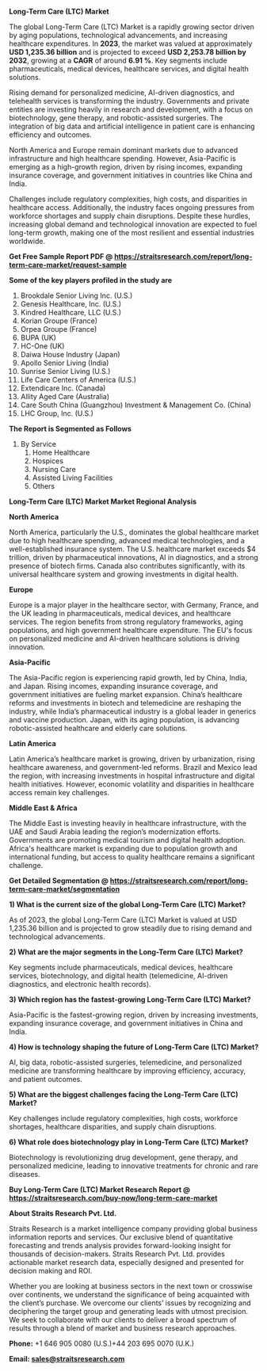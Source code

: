 <p><strong>Long-Term Care (LTC) Market</strong></p>
<p>The global Long-Term Care (LTC) Market is a rapidly growing sector driven by aging populations, technological advancements, and increasing healthcare expenditures. In <strong>2023</strong>, the market was valued at approximately <strong>USD 1,235.36 billion</strong> and is projected to exceed <strong>USD 2,253.78 billion</strong><strong> by 2032</strong>, growing at a <strong>CAGR</strong> of around <strong>6.91 %</strong>. Key segments include pharmaceuticals, medical devices, healthcare services, and digital health solutions.</p>
<p>Rising demand for personalized medicine, AI-driven diagnostics, and telehealth services is transforming the industry. Governments and private entities are investing heavily in research and development, with a focus on biotechnology, gene therapy, and robotic-assisted surgeries. The integration of big data and artificial intelligence in patient care is enhancing efficiency and outcomes.</p>
<p>North America and Europe remain dominant markets due to advanced infrastructure and high healthcare spending. However, Asia-Pacific is emerging as a high-growth region, driven by rising incomes, expanding insurance coverage, and government initiatives in countries like China and India.</p>
<p>Challenges include regulatory complexities, high costs, and disparities in healthcare access. Additionally, the industry faces ongoing pressures from workforce shortages and supply chain disruptions. Despite these hurdles, increasing global demand and technological innovation are expected to fuel long-term growth, making one of the most resilient and essential industries worldwide.</p>
<p><strong>Get Free Sample Report PDF @ <a href=https://straitsresearch.com/report/long-term-care-market/request-sample>https://straitsresearch.com/report/long-term-care-market/request-sample</a></strong></p>
<div><strong>Some of the key players profiled in the study are</strong></div>
<p><ol>
<li>Brookdale Senior Living Inc. (U.S.)</li>
<li>Genesis Healthcare, Inc. (U.S.)</li>
<li>Kindred Healthcare, LLC (U.S.)</li>
<li>Korian Groupe (France)</li>
<li>Orpea Groupe (France)</li>
<li>BUPA (UK)</li>
<li>HC-One (UK)</li>
<li>Daiwa House Industry (Japan)</li>
<li>Apollo Senior Living (India)</li>
<li>Sunrise Senior Living (U.S.)</li>
<li>Life Care Centers of America (U.S.)</li>
<li>Extendicare Inc. (Canada)</li>
<li>Allity Aged Care (Australia)</li>
<li>Care South China (Guangzhou) Investment &amp; Management Co. (China)</li>
<li>LHC Group, Inc. (U.S.)</li>
</ol></p>
<p><strong>The Report is Segmented as Follows</strong></p>
<p><ol>
<li>By Service
<ol>
<li>Home Healthcare</li>
<li>Hospices</li>
<li>Nursing Care</li>
<li>Assisted Living Facilities</li>
<li>Others</li>
</ol>
</li>
</ol></p>
<p><strong>Long-Term Care (LTC) Market Market Regional Analysis</strong></p>
<p><strong>North America</strong></p>
<p>North America, particularly the U.S., dominates the global healthcare market due to high healthcare spending, advanced medical technologies, and a well-established insurance system. The U.S. healthcare market exceeds $4 trillion, driven by pharmaceutical innovations, AI in diagnostics, and a strong presence of biotech firms. Canada also contributes significantly, with its universal healthcare system and growing investments in digital health.</p>
<p><strong>Europe</strong></p>
<p>Europe is a major player in the healthcare sector, with Germany, France, and the UK leading in pharmaceuticals, medical devices, and healthcare services. The region benefits from strong regulatory frameworks, aging populations, and high government healthcare expenditure. The EU's focus on personalized medicine and AI-driven healthcare solutions is driving innovation.</p>
<p><strong>Asia-Pacific</strong></p>
<p>The Asia-Pacific region is experiencing rapid growth, led by China, India, and Japan. Rising incomes, expanding insurance coverage, and government initiatives are fueling market expansion. China&rsquo;s healthcare reforms and investments in biotech and telemedicine are reshaping the industry, while India&rsquo;s pharmaceutical industry is a global leader in generics and vaccine production. Japan, with its aging population, is advancing robotic-assisted healthcare and elderly care solutions.</p>
<p><strong>Latin America</strong></p>
<p>Latin America&rsquo;s healthcare market is growing, driven by urbanization, rising healthcare awareness, and government-led reforms. Brazil and Mexico lead the region, with increasing investments in hospital infrastructure and digital health initiatives. However, economic volatility and disparities in healthcare access remain key challenges.</p>
<p><strong>Middle East &amp; Africa</strong></p>
<p>The Middle East is investing heavily in healthcare infrastructure, with the UAE and Saudi Arabia leading the region&rsquo;s modernization efforts. Governments are promoting medical tourism and digital health adoption. Africa's healthcare market is expanding due to population growth and international funding, but access to quality healthcare remains a significant challenge.</p>
<p><strong>Get Detailed Segmentation @ <a href=https://straitsresearch.com/report/long-term-care-market/segmentation>https://straitsresearch.com/report/long-term-care-market/segmentation</a></strong></p>
<p><strong>1) What is the current size of the global Long-Term Care (LTC) Market?</strong></p>
<p>As of 2023, the global Long-Term Care (LTC) Market is valued at USD 1,235.36 billion and is projected to grow steadily due to rising demand and technological advancements.</p>
<p><strong>2) What are the major segments in the Long-Term Care (LTC) Market?</strong></p>
<p>Key segments include pharmaceuticals, medical devices, healthcare services, biotechnology, and digital health (telemedicine, AI-driven diagnostics, and electronic health records).</p>
<p><strong>3) Which region has the fastest-growing Long-Term Care (LTC) Market?</strong></p>
<p>Asia-Pacific is the fastest-growing region, driven by increasing investments, expanding insurance coverage, and government initiatives in China and India.</p>
<p><strong>4) How is technology shaping the future of Long-Term Care (LTC) Market?</strong></p>
<p>AI, big data, robotic-assisted surgeries, telemedicine, and personalized medicine are transforming healthcare by improving efficiency, accuracy, and patient outcomes.</p>
<p><strong>5) What are the biggest challenges facing the Long-Term Care (LTC) Market?</strong></p>
<p>Key challenges include regulatory complexities, high costs, workforce shortages, healthcare disparities, and supply chain disruptions.</p>
<p><strong>6) What role does biotechnology play in Long-Term Care (LTC) Market?</strong></p>
<p>Biotechnology is revolutionizing drug development, gene therapy, and personalized medicine, leading to innovative treatments for chronic and rare diseases.</p>
<p><strong>Buy Long-Term Care (LTC) Market Research Report @ <a href=https://straitsresearch.com/buy-now/long-term-care-market>https://straitsresearch.com/buy-now/long-term-care-market</a></strong></p>
<p><strong>About Straits Research Pvt. Ltd.</strong></p>
<p>Straits Research is a market intelligence company providing global business information reports and services. Our exclusive blend of quantitative forecasting and trends analysis provides forward-looking insight for thousands of decision-makers. Straits Research Pvt. Ltd. provides actionable market research data, especially designed and presented for decision making and ROI.</p>
<p>Whether you are looking at business sectors in the next town or crosswise over continents, we understand the significance of being acquainted with the client&rsquo;s purchase. We overcome our clients&rsquo; issues by recognizing and deciphering the target group and generating leads with utmost precision. We seek to collaborate with our clients to deliver a broad spectrum of results through a blend of market and business research approaches.</p>
<p><strong><strong>Phone:</strong></strong> +1 646 905 0080 (U.S.)+44 203 695 0070 (U.K.)</p>
<p><strong><strong>Email: </strong></strong><a href=mailto:sales@straitsresearch.com><strong><u><strong>sales@straitsresearch.com</strong></u></strong></a></p>
